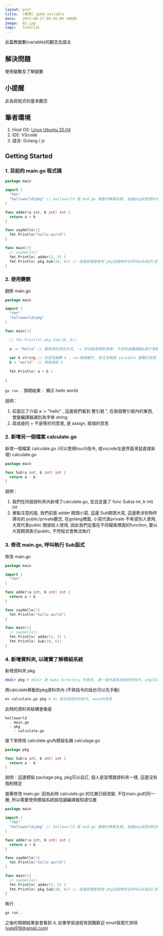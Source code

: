 ```yaml
---
layout: post
title:  (教學) go04_variable
date:   2023-08-27 00:45:00 +0800
image:  02.jpg
tags:   Tutorial
---
```


此篇教變數(variable)的觀念及語法

## 解決問題
使用變數及了解變數

## 小提醒
此為寫程式的基本觀念

## 筆者環境
1. Host OS: [Linux Ubuntu 20.04](https://ubuntu.com/download)
2. IDE: VScode
3. 語言: Golang / js

## Getting Started

### 1. 目前的 main.go 程式碼
```go
package main

import (
  "fmt"
  "helloworld/pkg" // helloworld 是 mod.go 裡面的專案名稱, 後面pkg就是資料夾路徑
)

func adder(a int, b int) int {
  return a + b
}

func sayHello(){
  fmt.Println("hello world")
}

func main(){
  // sayHello()
  fmt.Println( adder(3, 5) )
  fmt.Println( pkg.Sub(10, 6)) // 這邊就需要使用 pkg這個物件去呼叫Sub函式(至於什麼是物件後面詳述)
}
```

### 2. 使用變數
翻修 main.go
```go
package main

import (
  "fmt"
  "helloworld/pkg" 
)

func main(){

  // fmt.Println( pkg.Sub(10, 6)) 
  
  a := "hello" // 最簡單的宣告方式, := 的功能是類型推導, 不用告訴編譯器a是什麼類型, 他會依據 := 右邊的資料, 自己判斷是什麼類型, 偷懶方便
  
  var b string // 先宣告變數 b , var是關鍵字, 英文全稱是 variable 變數的意思
  b = "world"  // 再賦值給 b
  
  fmt.Println( a + b )
  
}
```
` go run . `
預期結果： 顯示 hello world

說明：
1. 前面忘了介紹 a := "hello" , 這邊我們看到 雙引號 ",  在兩個雙引號內的東西, 會變編譯器識別為字串 string
2. 寫成是的 = 不是等於的意思, 是 assign, 賦值的意思
### 2. 新增另一個檔案 calculate.go
新增一個檔案 calculate.go (可以使用touch指令, 或vscode左邊界面滑鼠直接新增)
calculate.go
```go
package main

func Sub(a int, b int) int {
  return a - b
}
```
說明：
1. 我們在同個資料夾內新增了calculate.go, 並且定義了 func Sub(a int, b int) int
2. 重點注意的是, 我們前面 adder 開頭小寫, 這邊 Sub開頭大寫, 這邊牽涉到物件導向的 public/private觀念, 在golang裡面, 小寫代表private 不希望別人使用, 大寫代表public 開放給人使用, 因此我們定義在不同檔案裡面的function, 要以大寫開頭表示public, 不然程式會無法執行

### 3. 修改 main.go, 呼叫執行 Sub函式
修改 main.go
```go
package main

import (
  "fmt"
)

func adder(a int, b int) int {
  return a + b
}

func sayHello(){
  fmt.Println("hello world")
}

func main(){
  // sayHello()
  fmt.Println( adder(3, 5) )
  fmt.Println( Sub(10, 6))
}
```

### 4. 新增資料夾, 以確實了解模組系統
新增資料夾 pkg
```bash
mkdir pkg # mkdir 是 make directory 的意思, 是一個作業系統提供的指令, pkg可以自己更改, 但pkg是package的意思, 通常命名最好讓別人直接看得懂
```
將calculate移動到pkg資料夾內 (不熟指令的話也可以先手動)
```bash
mv calculate.go pkg # mv 是系統提供的指令, move的意思
```
此時的資料夾結構會像是
```
helloworld
  - main.go
  - pkg
    - calculate.go 
```
接下來修改 calculate.go內模組名稱
calculage.go
```go
package pkg

func Sub(a int, b int) int {
  return a - b
}
```
說明：這邊模組 package pkg,  pkg可以自訂, 個人是習慣跟資料夾一樣, 這邊沒有強制規定


接著修改 main.go: 因為此時 calculate.go 的位置已經改變, 不在main.go的同一層, 所以需要使用模組系統路徑讓編譯器知道位置
```go
package main

import (
  "fmt"
  "helloworld/pkg" // helloworld 是 mod.go 裡面的專案名稱, 後面pkg就是資料夾路徑
)

func adder(a int, b int) int {
  return a + b
}

func sayHello(){
  fmt.Println("hello world")
}

func main(){
  // sayHello()
  fmt.Println( adder(3, 5) )
  fmt.Println( pkg.Sub(10, 6)) // 這邊就需要使用 pkg這個物件去呼叫Sub函式(至於什麼是物件後面詳述)
}
```
執行
```bash
go run . 
```
之後的預期結果是會看到 4, 如果學習過程有困難歡迎 email我幫忙排除(yale918@gmail.com)